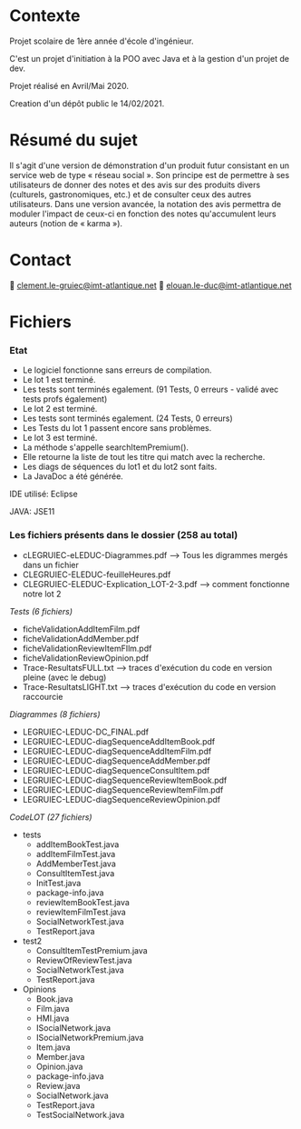 # Contexte

Projet scolaire de 1ère année d'école d'ingénieur.

C'est un projet d'initiation à la POO avec Java et à la gestion d'un projet de dev.

Projet réalisé en Avril/Mai 2020.

Creation d'un dépôt public le 14/02/2021.


# Résumé du sujet

Il s'agit d'une version de démonstration d'un produit futur consistant en un service web de type « réseau social ». Son principe est de permettre à ses utilisateurs de donner des notes et des avis sur des produits divers (culturels, gastronomiques, etc.) et de consulter ceux des autres utilisateurs. Dans une version avancée, la notation des avis permettra de moduler l'impact de ceux-ci en fonction des notes qu'accumulent leurs auteurs (notion de « karma »).

# Contact

:email: clement.le-gruiec@imt-atlantique.net
:email: elouan.le-duc@imt-atlantique.net

# Fichiers

### Etat

  - Le logiciel fonctionne sans erreurs de compilation.
  - Le lot 1 est terminé.
  - Les tests sont terminés egalement. (91 Tests, 0 erreurs - validé avec tests profs également)
  - Le lot 2 est terminé. 
  - Les tests sont terminés egalement. (24 Tests, 0 erreurs)
  - Les Tests du lot 1 passent encore sans problèmes.
  - Le lot 3 est terminé. 
  - La méthode s'appelle searchItemPremium().
  -  Elle retourne la liste de tout les titre qui match avec la recherche.
  - Les diags de séquences du lot1 et du lot2 sont faits.
  - La JavaDoc a été générée.
 
 
IDE utilisé: Eclipse

JAVA: JSE11

### Les fichiers présents dans le dossier (258 au total)

- cLEGRUIEC-eLEDUC-Diagrammes.pdf  --> Tous les digrammes mergés dans un fichier
- CLEGRUIEC-ELEDUC-feuilleHeures.pdf
- CLEGRUIEC-ELEDUC-Explication_LOT-2-3.pdf --> comment fonctionne notre lot 2

_Tests  (6 fichiers)_
- ficheValidationAddItemFilm.pdf
- ficheValidationAddMember.pdf
- ficheValidationReviewItemFIlm.pdf
- ficheValidationReviewOpinion.pdf
- Trace-ResultatsFULL.txt   --> traces d'exécution du code en version pleine (avec le debug)
- Trace-ResultatsLIGHT.txt  --> traces d'exécution du code en version raccourcie

_Diagrammes (8 fichiers)_
- LEGRUIEC-LEDUC-DC_FINAL.pdf
- LEGRUIEC-LEDUC-diagSequenceAddItemBook.pdf
- LEGRUIEC-LEDUC-diagSequenceAddItemFilm.pdf
- LEGRUIEC-LEDUC-diagSequenceAddMember.pdf
- LEGRUIEC-LEDUC-diagSequenceConsultItem.pdf
- LEGRUIEC-LEDUC-diagSequenceReviewItemBook.pdf
- LEGRUIEC-LEDUC-diagSequenceReviewItemFilm.pdf
- LEGRUIEC-LEDUC-diagSequenceReviewOpinion.pdf

_CodeLOT (27 fichiers)_
- tests
  - addItemBookTest.java
  - addItemFilmTest.java
  - AddMemberTest.java
  - ConsultItemTest.java
  - InitTest.java
  - package-info.java
  - reviewItemBookTest.java
  - reviewItemFilmTest.java
  - SocialNetworkTest.java
  - TestReport.java
- test2
  - ConsultItemTestPremium.java
  - ReviewOfReviewTest.java
  - SocialNetworkTest.java
  - TestReport.java
- Opinions
  - Book.java
  - Film.java
  - HMI.java
  - ISocialNetwork.java
  - ISocialNetworkPremium.java
  - Item.java
  - Member.java
  - Opinion.java
  - package-info.java
  - Review.java
  - SocialNetwork.java
  - TestReport.java
  - TestSocialNetwork.java
